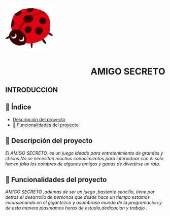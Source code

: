 
## <img src="assets/0001.png" alt="Logo del juego" width="150"> <h1 align="right"> AMIGO SECRETO </h1>


## <h2 align="left"> INTRODUCCION </h2>


## 📖 Índice  
- [Descripción del proyecto](#descripción-del-proyecto)  
- [🔨 Funcionalidades del proyecto](#funcionalidades-del-proyecto)  

## 📌 Descripción del proyecto  
*<p>El AMIGO SECRETO, es un juego ideado para entretenimiento de grandes y chicos.No se necesitan muchos conocimientos para interactuar con él solo hacen falta los nombres de algunos amigos y ganas de divertirse un rato. </p>*  

## 🔨 Funcionalidades del proyecto  
*<p>AMIGO SECRETO ,ademas de ser un juego ,bastante sencillo, tiene por detras el desarrollo de personas que desde hace un tiempo estamos incursionando en el gigantezco y asombroso mundo de la programacion.y de esta manera plasmamos horas de estudio,dedicacion y trabajo .</p>*
